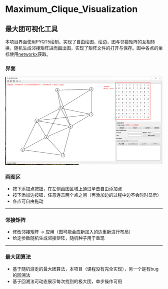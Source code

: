 # Maximum_Clique_Visualization
##  最大团可视化工具

本项目界面使用PYQT5绘制，实现了自由绘图、绘边，图与邻接矩阵的互相转换，随机生成邻接矩阵进而画出图，实现了矩阵文件的打开与保存。图中各点的坐标使用[networkx](https://github.com/networkx/networkx)获取。

### 界面

![image-20201229182804294](.\README.assets\image-20201229182804294.png)

### 画图区

- 按下添加点按钮，在左侧画图区域上通过单击自由添加点
- 按下添加边按钮，任意连击两个点之间（再添加边的过程中边不会时时显示）
- 各点可自由拖动

----

### 邻接矩阵

- 修改邻接矩阵 -> 应用（图可能会应新加入的边重新进行布局）
- 给定参数随机生成邻接矩阵，随机种子用于重现

----

### 最大团算法

- 基于随机游走的最大团算法，本项目（课程没有完全实现），另一个是有bug的回溯法
- 基于回溯法可动态展示每次找到的极大团，单步操作可用

